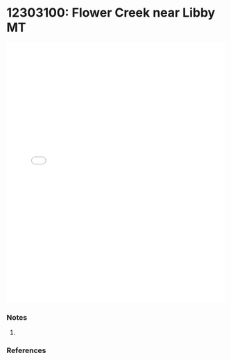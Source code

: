 # 12303100: Flower Creek near Libby MT

<iframe src="/_static/stations/12303100_fdc.html" width="100%" height="600" frameborder="0"></iframe>

### Notes
1. 

### References

